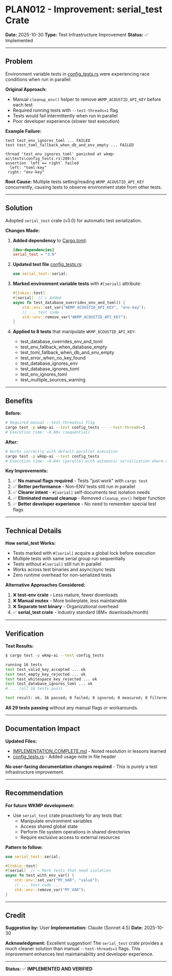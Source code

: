 # PLAN012 - Improvement: serial_test Crate

**Date:** 2025-10-30
**Type:** Test Infrastructure Improvement
**Status:** ✅ Implemented

---

## Problem

Environment variable tests in [config_tests.rs](wkmp-ai/tests/config_tests.rs:1-424) were experiencing race conditions when run in parallel:

**Original Approach:**
- Manual `cleanup_env()` helper to remove `WKMP_ACOUSTID_API_KEY` before each test
- Required running tests with `--test-threads=1` flag
- Tests would fail intermittently when run in parallel
- Poor developer experience (slower test execution)

**Example Failure:**
```
test test_env_ignores_toml ... FAILED
test test_toml_fallback_when_db_and_env_empty ... FAILED

thread 'test_env_ignores_toml' panicked at wkmp-ai\tests\config_tests.rs:209:5:
assertion `left == right` failed
  left: "toml-key"
 right: "env-key"
```

**Root Cause:** Multiple tests setting/reading `WKMP_ACOUSTID_API_KEY` concurrently, causing tests to observe environment state from other tests.

---

## Solution

Adopted `serial_test` crate (v3.0) for automatic test serialization.

**Changes Made:**

1. **Added dependency** to [Cargo.toml](wkmp-ai/Cargo.toml:51):
   ```toml
   [dev-dependencies]
   serial_test = "3.0"
   ```

2. **Updated test file** [config_tests.rs](wkmp-ai/tests/config_tests.rs:11):
   ```rust
   use serial_test::serial;
   ```

3. **Marked environment variable tests** with `#[serial]` attribute:
   ```rust
   #[tokio::test]
   #[serial]  // ← Added
   async fn test_database_overrides_env_and_toml() {
       std::env::set_var("WKMP_ACOUSTID_API_KEY", "env-key");
       // ... test code ...
       std::env::remove_var("WKMP_ACOUSTID_API_KEY");
   }
   ```

4. **Applied to 8 tests** that manipulate `WKMP_ACOUSTID_API_KEY`:
   - test_database_overrides_env_and_toml
   - test_env_fallback_when_database_empty
   - test_toml_fallback_when_db_and_env_empty
   - test_error_when_no_key_found
   - test_database_ignores_env
   - test_database_ignores_toml
   - test_env_ignores_toml
   - test_multiple_sources_warning

---

## Benefits

**Before:**
```bash
# Required manual --test-threads=1 flag
cargo test -p wkmp-ai --test config_tests -- --test-threads=1
# Execution time: ~0.08s (sequential)
```

**After:**
```bash
# Works correctly with default parallel execution
cargo test -p wkmp-ai --test config_tests
# Execution time: ~0.04s (parallel with automatic serialization where needed)
```

**Key Improvements:**
1. ✅ **No manual flags required** - Tests "just work" with `cargo test`
2. ✅ **Better performance** - Non-ENV tests still run in parallel
3. ✅ **Clearer intent** - `#[serial]` self-documents test isolation needs
4. ✅ **Eliminated manual cleanup** - Removed `cleanup_env()` helper function
5. ✅ **Better developer experience** - No need to remember special test flags

---

## Technical Details

**How serial_test Works:**
- Tests marked with `#[serial]` acquire a global lock before execution
- Multiple tests with same serial group run sequentially
- Tests without `#[serial]` still run in parallel
- Works across test binaries and async/sync tests
- Zero runtime overhead for non-serialized tests

**Alternative Approaches Considered:**
1. ❌ **test-env crate** - Less mature, fewer downloads
2. ❌ **Manual mutex** - More boilerplate, less maintainable
3. ❌ **Separate test binary** - Organizational overhead
4. ✅ **serial_test crate** - Industry standard (8M+ downloads/month)

---

## Verification

**Test Results:**
```bash
$ cargo test -p wkmp-ai --test config_tests

running 16 tests
test test_valid_key_accepted ... ok
test test_empty_key_rejected ... ok
test test_whitespace_key_rejected ... ok
test test_database_ignores_toml ... ok
# ... (all 16 tests pass)

test result: ok. 16 passed; 0 failed; 0 ignored; 0 measured; 0 filtered out; finished in 0.04s
```

**All 29 tests passing** without any manual flags or workarounds.

---

## Documentation Impact

**Updated Files:**
- [IMPLEMENTATION_COMPLETE.md](IMPLEMENTATION_COMPLETE.md:221-228) - Noted resolution in lessons learned
- [config_tests.rs](wkmp-ai/tests/config_tests.rs:7-9) - Added usage note in file header

**No user-facing documentation changes required** - This is purely a test infrastructure improvement.

---

## Recommendation

**For future WKMP development:**
- Use `serial_test` crate proactively for any tests that:
  - Manipulate environment variables
  - Access shared global state
  - Perform file system operations in shared directories
  - Require exclusive access to external resources

**Pattern to follow:**
```rust
use serial_test::serial;

#[tokio::test]
#[serial]  // ← Mark tests that need isolation
async fn test_with_env_var() {
    std::env::set_var("MY_VAR", "value");
    // ... test code ...
    std::env::remove_var("MY_VAR");
}
```

---

## Credit

**Suggestion by:** User
**Implementation:** Claude (Sonnet 4.5)
**Date:** 2025-10-30

**Acknowledgment:** Excellent suggestion! The `serial_test` crate provides a much cleaner solution than manual `--test-threads=1` flags. This improvement enhances test maintainability and developer experience.

---

**Status:** ✅ **IMPLEMENTED AND VERIFIED**
